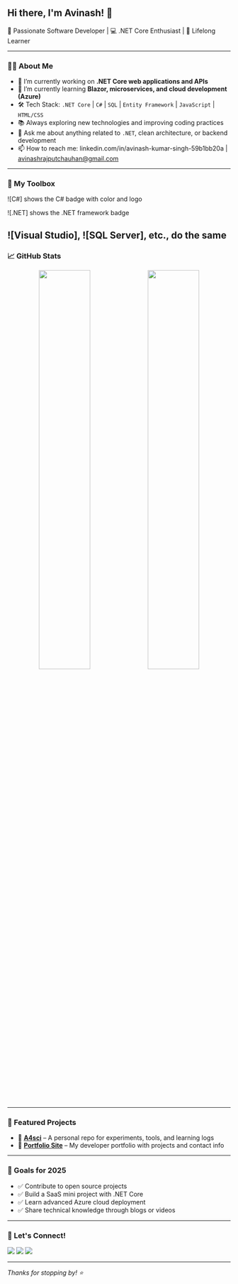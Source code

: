 ## Hi there, I'm Avinash! 👋

🚀 Passionate Software Developer | 💻 .NET Core Enthusiast | 🌱 Lifelong Learner

---

### 👨‍💻 About Me

- 🔭 I’m currently working on **.NET Core web applications and APIs**
- 🌱 I’m currently learning **Blazor, microservices, and cloud development (Azure)**
- 🛠️ Tech Stack: `.NET Core` | `C#` | `SQL` | `Entity Framework` | `JavaScript` | `HTML/CSS`
- 📚 Always exploring new technologies and improving coding practices
- 💬 Ask me about anything related to `.NET`, clean architecture, or backend development
- 📫 How to reach me: linkedin.com/in/avinash-kumar-singh-59b1bb20a | avinashrajputchauhan@gmail.com

---

### 🧰 My Toolbox

![C#] shows the C# badge with color and logo

![.NET] shows the .NET framework badge

![Visual Studio], ![SQL Server], etc., do the same
---

### 📈 GitHub Stats

<p align="center">
  <img src="https://github-readme-stats.vercel.app/api?username=avinashraput88&show_icons=true&theme=radical" width="48%" />
  <img src="https://github-readme-streak-stats.herokuapp.com/?user=avinashraput88&theme=radical" width="48%" />
</p>

---

### 🌟 Featured Projects

- 🔧 [**A4sci**](https://github.com/avinashraput88/A4sci) – A personal repo for experiments, tools, and learning logs
- 📂 [**Portfolio Site**](https://github.com/avinashraput88/portfolio-site) – My developer portfolio with projects and contact info

---

### 🎯 Goals for 2025

- ✅ Contribute to open source projects
- ✅ Build a SaaS mini project with .NET Core
- ✅ Learn advanced Azure cloud deployment
- ✅ Share technical knowledge through blogs or videos

---

### 🙌 Let's Connect!

<a href="https://www.linkedin.com/in/your-profile"><img src="https://img.shields.io/badge/LinkedIn-blue?style=flat&logo=linkedin&labelColor=blue"></a>
<a href="mailto:your.email@example.com"><img src="https://img.shields.io/badge/Email-D14836?style=flat&logo=gmail&logoColor=white"></a>
<a href="https://github.com/avinashraput88"><img src="https://img.shields.io/badge/GitHub-100000?style=flat&logo=github&logoColor=white"></a>

---

_Thanks for stopping by! ⭐️_


